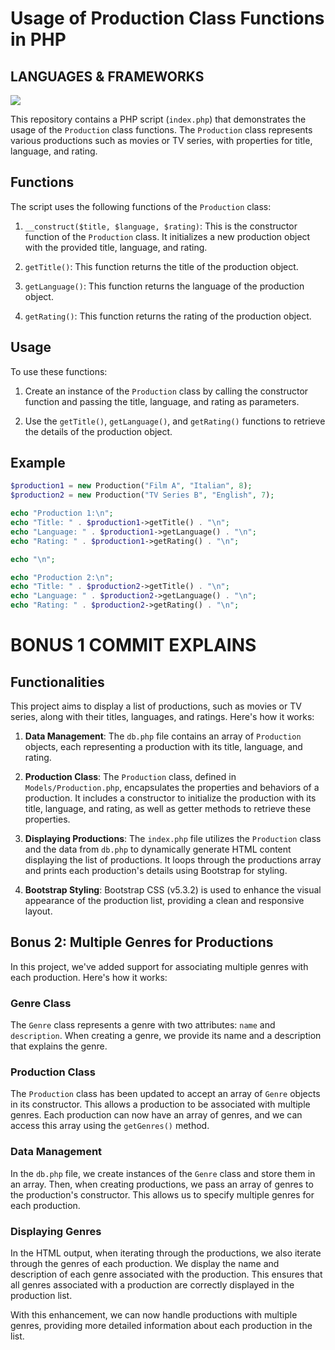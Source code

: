 # Usage of Production Class Functions in PHP


## LANGUAGES & FRAMEWORKS
<img src="https://skillicons.dev/icons?i=php,bootstrap,html" />


This repository contains a PHP script (`index.php`) that demonstrates the usage of the `Production` class functions. The `Production` class represents various productions such as movies or TV series, with properties for title, language, and rating.

## Functions

The script uses the following functions of the `Production` class:

1. `__construct($title, $language, $rating)`: This is the constructor function of the `Production` class. It initializes a new production object with the provided title, language, and rating.

2. `getTitle()`: This function returns the title of the production object.

3. `getLanguage()`: This function returns the language of the production object.

4. `getRating()`: This function returns the rating of the production object.

## Usage

To use these functions:

1. Create an instance of the `Production` class by calling the constructor function and passing the title, language, and rating as parameters.

2. Use the `getTitle()`, `getLanguage()`, and `getRating()` functions to retrieve the details of the production object.

## Example

```php
$production1 = new Production("Film A", "Italian", 8);
$production2 = new Production("TV Series B", "English", 7);

echo "Production 1:\n";
echo "Title: " . $production1->getTitle() . "\n";
echo "Language: " . $production1->getLanguage() . "\n";
echo "Rating: " . $production1->getRating() . "\n";

echo "\n";

echo "Production 2:\n";
echo "Title: " . $production2->getTitle() . "\n";
echo "Language: " . $production2->getLanguage() . "\n";
echo "Rating: " . $production2->getRating() . "\n";
```

# BONUS 1 COMMIT EXPLAINS

## Functionalities

This project aims to display a list of productions, such as movies or TV series, along with their titles, languages, and ratings. Here's how it works:

1. **Data Management**: The `db.php` file contains an array of `Production` objects, each representing a production with its title, language, and rating.

2. **Production Class**: The `Production` class, defined in `Models/Production.php`, encapsulates the properties and behaviors of a production. It includes a constructor to initialize the production with its title, language, and rating, as well as getter methods to retrieve these properties.

3. **Displaying Productions**: The `index.php` file utilizes the `Production` class and the data from `db.php` to dynamically generate HTML content displaying the list of productions. It loops through the productions array and prints each production's details using Bootstrap for styling.

4. **Bootstrap Styling**: Bootstrap CSS (v5.3.2) is used to enhance the visual appearance of the production list, providing a clean and responsive layout.


## Bonus 2: Multiple Genres for Productions

In this project, we've added support for associating multiple genres with each production. Here's how it works:

### Genre Class

The `Genre` class represents a genre with two attributes: `name` and `description`. When creating a genre, we provide its name and a description that explains the genre.

### Production Class

The `Production` class has been updated to accept an array of `Genre` objects in its constructor. This allows a production to be associated with multiple genres. Each production can now have an array of genres, and we can access this array using the `getGenres()` method.

### Data Management

In the `db.php` file, we create instances of the `Genre` class and store them in an array. Then, when creating productions, we pass an array of genres to the production's constructor. This allows us to specify multiple genres for each production.

### Displaying Genres

In the HTML output, when iterating through the productions, we also iterate through the genres of each production. We display the name and description of each genre associated with the production. This ensures that all genres associated with a production are correctly displayed in the production list.

With this enhancement, we can now handle productions with multiple genres, providing more detailed information about each production in the list.
